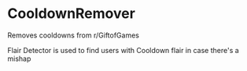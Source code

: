 # CooldownRemover
Removes cooldowns from r/GiftofGames

Flair Detector is used to find users with Cooldown flair in case there's a mishap
